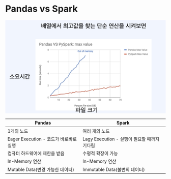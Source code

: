 # Pandas vs Spark

![Untitled](Pandas_vs_Spark/Untitled.png)

| Pandas | Spark |
| --- | --- |
| 1개의 노드 | 여러 개의 노드 |
| Eager Execution - 코드가 바로바로 실행 | Lagy Execution - 실행이 필요할 때까지 기다림 |
| 컴퓨터 하드웨어에 제한을 받음 | 수평적 확장이 가능 |
| In-Memory 연산 | In-Memory 연산 |
| Mutable Data(변경 가능한 데이터) | Immutable Data(불변의 데이터) |
